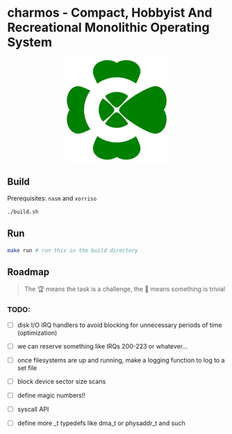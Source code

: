 # charmos - Compact, Hobbyist And Recreational Monolithic Operating System

<p align="center">
<img src="https://github.com/BlueGummi/charmos/blob/main/charmos.png" width="240">
</p>

## Build

Prerequisites: `nasm` and `xorriso`

```bash
./build.sh

```
## Run

```bash
make run # run this in the build directory
```

## Roadmap 

> The :trophy: means the task is a challenge, the :broom: means something is trivial

### TODO:

- [ ] disk I/O IRQ handlers to avoid blocking for unnecessary periods of time (optimization)

- [ ] we can reserve something like IRQs 200-223 or whatever...

- [ ] once filesystems are up and running, make a logging function to log to a set file

- [ ] block device sector size scans

- [ ] define magic numbers!!

- [ ] syscall API

- [ ] define more _t typedefs like dma_t or physaddr_t and such
